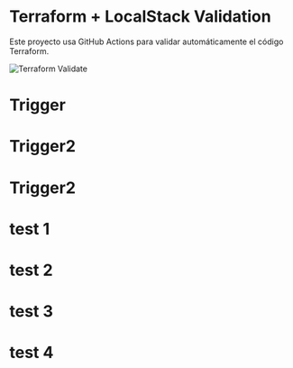 # Terraform + LocalStack Validation

Este proyecto usa GitHub Actions para validar automáticamente el código Terraform.

![Terraform Validate](https://github.com/javierromero04/terraform-localstack-validation/actions/workflows/terraform-validate.yml/badge.svg?branch=main)
# Trigger
# Trigger2
# Trigger2
# test 1
# test 2
# test 3
# test 4
